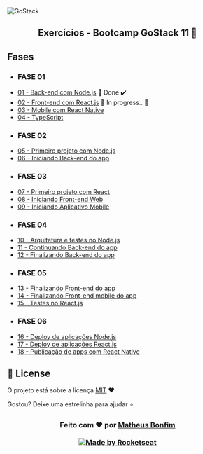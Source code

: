 <img alt="GoStack" src="https://storage.googleapis.com/golden-wind/bootcamp-gostack/header-desafios.png" />

<h2 align="center">
  Exercícios - Bootcamp GoStack 11 🚀
</h2>

## Fases

- ### FASE 01 
- [01 - Back-end com Node.js](https://github.com/matheusfbonfim/bootcamp-gostack11-exercicios/tree/master/fase-01) 🚀 Done :heavy_check_mark:
- [02 - Front-end com React.js]() :construction: In progress.. :construction:
- [03 - Mobile com React Native]()
- [04 - TypeScript]() 
- ### FASE 02
- [05 - Primeiro projeto com Node.js]() 
- [06 - Iniciando Back-end do app]() 
- ### FASE 03
- [07 - Primeiro projeto com React]()
- [08 - Iniciando Front-end Web]() 
- [09 - Iniciando Aplicativo Mobile]() 
- ### FASE 04
- [10 - Arquitetura e testes no Node.js]()
- [11 - Continuando Back-end do app]() 
- [12 - Finalizando Back-end do app]() 
- ### FASE 05
- [13 - Finalizando Front-end do app]() 
- [14 - Finalizando Front-end mobile do app]() 
- [15 - Testes no React.js]() 
- ### FASE 06
- [16 - Deploy de aplicações Node.js]() 
- [17 - Deploy de aplicações React.js]() 
- [18 - Publicação de apps com React Native]()

## :memo: License

O projeto está sobre a licença [MIT](./LICENSE) ❤️ 

Gostou? Deixe uma estrelinha para ajudar ⭐

<!-- Mensagem final -->
<h3 align="center">
Feito com ❤️ por <a href="https://www.linkedin.com/in/matheus-de-farias-bonfim-448667169/">Matheus Bonfim</a>
<br><br>
<a href="https://rocketseat.com.br">
  <img alt="Made by Rocketseat" src="https://img.shields.io/badge/made%20by-Rocketseat-%237519C1">
</a>
</h3>
</h3>
